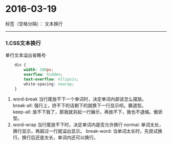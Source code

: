 ﻿# 2016-03-19

标签（空格分隔）： 文本换行

---

### 1.CSS文本换行
单行文本溢出省略号·
```css
    div {
        width: 100px;
        overflow: hidden;
        text-overflow: ellipsis;
        white-spacing: nowrap;
    }
```  

1. word-break 当行尾放不下一个单词时，决定单词内部该怎么摆放。    
break-all: 强行上，挤不下的话剩下的就换下一行显示呗。霸道型。    
keep-all: 放不下我了，那我就另起一行展示，再放不下，我也不退缩。傲骄型。    
2. word-wrap 当行尾放不下时，决定单词内是否允许换行
normal: 单词太长，换行显示，再超过一行就溢出显示。
break-word: 当单词太长时，先尝试换行，换行后还是太长，单词内还可以换行。
